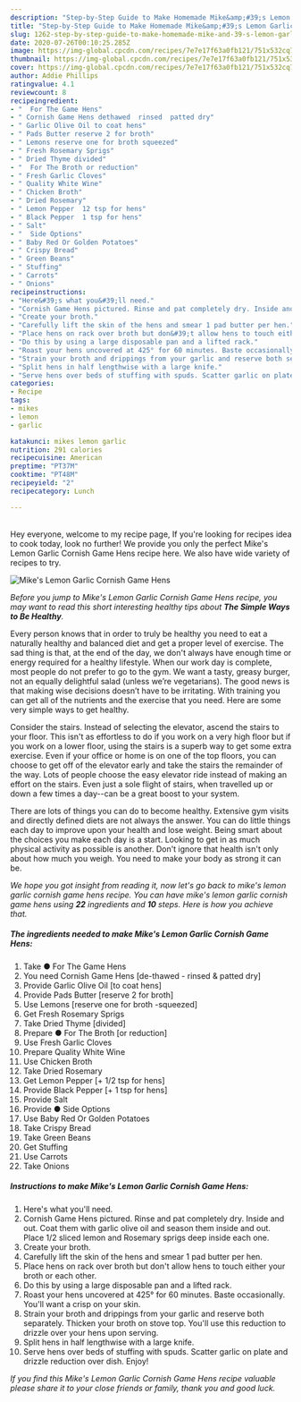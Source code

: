 ```yaml
---
description: "Step-by-Step Guide to Make Homemade Mike&amp;#39;s Lemon Garlic Cornish Game Hens"
title: "Step-by-Step Guide to Make Homemade Mike&amp;#39;s Lemon Garlic Cornish Game Hens"
slug: 1262-step-by-step-guide-to-make-homemade-mike-and-39-s-lemon-garlic-cornish-game-hens
date: 2020-07-26T00:10:25.285Z
image: https://img-global.cpcdn.com/recipes/7e7e17f63a0fb121/751x532cq70/mikes-lemon-garlic-cornish-game-hens-recipe-main-photo.jpg
thumbnail: https://img-global.cpcdn.com/recipes/7e7e17f63a0fb121/751x532cq70/mikes-lemon-garlic-cornish-game-hens-recipe-main-photo.jpg
cover: https://img-global.cpcdn.com/recipes/7e7e17f63a0fb121/751x532cq70/mikes-lemon-garlic-cornish-game-hens-recipe-main-photo.jpg
author: Addie Phillips
ratingvalue: 4.1
reviewcount: 8
recipeingredient:
- "  For The Game Hens"
- " Cornish Game Hens dethawed  rinsed  patted dry"
- " Garlic Olive Oil to coat hens"
- " Pads Butter reserve 2 for broth"
- " Lemons reserve one for broth squeezed"
- " Fresh Rosemary Sprigs"
- " Dried Thyme divided"
- "  For The Broth or reduction"
- " Fresh Garlic Cloves"
- " Quality White Wine"
- " Chicken Broth"
- " Dried Rosemary"
- " Lemon Pepper  12 tsp for hens"
- " Black Pepper  1 tsp for hens"
- " Salt"
- "  Side Options"
- " Baby Red Or Golden Potatoes"
- " Crispy Bread"
- " Green Beans"
- " Stuffing"
- " Carrots"
- " Onions"
recipeinstructions:
- "Here&#39;s what you&#39;ll need."
- "Cornish Game Hens pictured. Rinse and pat completely dry. Inside and out. Coat them with garlic olive oil and season them inside and out. Place 1/2 sliced lemon and Rosemary sprigs deep inside each one."
- "Create your broth."
- "Carefully lift the skin of the hens and smear 1 pad butter per hen."
- "Place hens on rack over broth but don&#39;t allow hens to touch either your broth or each other."
- "Do this by using a large disposable pan and a lifted rack."
- "Roast your hens uncovered at 425° for 60 minutes. Baste occasionally. You&#39;ll want a crisp on your skin."
- "Strain your broth and drippings from your garlic and reserve both separately. Thicken your broth on stove top. You&#39;ll use this reduction to drizzle over your hens upon serving."
- "Split hens in half lengthwise with a large knife."
- "Serve hens over beds of stuffing with spuds. Scatter garlic on plate and drizzle reduction over dish. Enjoy!"
categories:
- Recipe
tags:
- mikes
- lemon
- garlic

katakunci: mikes lemon garlic 
nutrition: 291 calories
recipecuisine: American
preptime: "PT37M"
cooktime: "PT48M"
recipeyield: "2"
recipecategory: Lunch

---
```

<br>
Hey everyone, welcome to my recipe page, If you're looking for recipes idea to cook today, look no further! We provide you only the perfect Mike&#39;s Lemon Garlic Cornish Game Hens recipe here. We also have wide variety of recipes to try.
<br>


![Mike&#39;s Lemon Garlic Cornish Game Hens](https://img-global.cpcdn.com/recipes/7e7e17f63a0fb121/751x532cq70/mikes-lemon-garlic-cornish-game-hens-recipe-main-photo.jpg)

<i>Before you jump to Mike&#39;s Lemon Garlic Cornish Game Hens recipe, you may want to read this short interesting healthy tips about <strong>The Simple Ways to Be Healthy</strong>.</i>

Every person knows that in order to truly be healthy you need to eat a naturally healthy and balanced diet and get a proper level of exercise. The sad thing is that, at the end of the day, we don't always have enough time or energy required for a healthy lifestyle. When our work day is complete, most people do not prefer to go to the gym. We want a tasty, greasy burger, not an equally delightful salad (unless we’re vegetarians). The good news is that making wise decisions doesn’t have to be irritating. With training you can get all of the nutrients and the exercise that you need. Here are some very simple ways to get healthy.

Consider the stairs. Instead of selecting the elevator, ascend the stairs to your floor. This isn't as effortless to do if you work on a very high floor but if you work on a lower floor, using the stairs is a superb way to get some extra exercise. Even if your office or home is on one of the top floors, you can choose to get off of the elevator early and take the stairs the remainder of the way. Lots of people choose the easy elevator ride instead of making an effort on the stairs. Even just a sole flight of stairs, when travelled up or down a few times a day--can be a great boost to your system. 

There are lots of things you can do to become healthy. Extensive gym visits and directly defined diets are not always the answer. You can do little things each day to improve upon your health and lose weight. Being smart about the choices you make each day is a start. Looking to get in as much physical activity as possible is another. Don't ignore that health isn't only about how much you weigh. You need to make your body as strong it can be. 


<i>We hope you got insight from reading it, now let's go back to mike&#39;s lemon garlic cornish game hens recipe. You can have mike&#39;s lemon garlic cornish game hens using <strong>22</strong> ingredients and <strong>10</strong> steps. Here is how you achieve that.
</i>

##### The ingredients needed to make Mike&#39;s Lemon Garlic Cornish Game Hens:

1. Take  ● For The Game Hens
1. You need  Cornish Game Hens [de-thawed - rinsed &amp; patted dry]
1. Provide  Garlic Olive Oil [to coat hens]
1. Provide  Pads Butter [reserve 2 for broth]
1. Use  Lemons [reserve one for broth -squeezed]
1. Get  Fresh Rosemary Sprigs
1. Take  Dried Thyme [divided]
1. Prepare  ● For The Broth [or reduction]
1. Use  Fresh Garlic Cloves
1. Prepare  Quality White Wine
1. Use  Chicken Broth
1. Take  Dried Rosemary
1. Get  Lemon Pepper [+ 1/2 tsp for hens]
1. Provide  Black Pepper [+ 1 tsp for hens]
1. Provide  Salt
1. Provide  ● Side Options
1. Use  Baby Red Or Golden Potatoes
1. Take  Crispy Bread
1. Take  Green Beans
1. Get  Stuffing
1. Use  Carrots
1. Take  Onions


##### Instructions to make Mike&#39;s Lemon Garlic Cornish Game Hens:

1. Here&#39;s what you&#39;ll need.
1. Cornish Game Hens pictured. Rinse and pat completely dry. Inside and out. Coat them with garlic olive oil and season them inside and out. Place 1/2 sliced lemon and Rosemary sprigs deep inside each one.
1. Create your broth.
1. Carefully lift the skin of the hens and smear 1 pad butter per hen.
1. Place hens on rack over broth but don&#39;t allow hens to touch either your broth or each other.
1. Do this by using a large disposable pan and a lifted rack.
1. Roast your hens uncovered at 425° for 60 minutes. Baste occasionally. You&#39;ll want a crisp on your skin.
1. Strain your broth and drippings from your garlic and reserve both separately. Thicken your broth on stove top. You&#39;ll use this reduction to drizzle over your hens upon serving.
1. Split hens in half lengthwise with a large knife.
1. Serve hens over beds of stuffing with spuds. Scatter garlic on plate and drizzle reduction over dish. Enjoy!


<i>If you find this Mike&#39;s Lemon Garlic Cornish Game Hens recipe valuable please share it to your close friends or family, thank you and good luck.</i>
